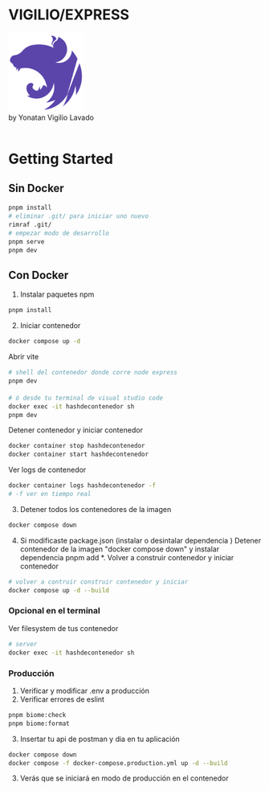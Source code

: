 # VIGILIO/EXPRESS

<img src="./public/images/logo.png" width="150">
<br>
by Yonatan Vigilio Lavado
<br><br>

# Getting Started

## Sin Docker

```bash
pnpm install
# eliminar .git/ para iniciar uno nuevo
rimraf .git/
# empezar modo de desarrollo
pnpm serve
pnpm dev
```

## Con Docker

1. Instalar paquetes npm

```bash
pnpm install
```

2. Iniciar contenedor

```bash
docker compose up -d
```

Abrir vite

```bash
# shell del contenedor donde corre node express
pnpm dev

# ó desde tu terminal de visual studio code
docker exec -it hashdecontenedor sh
pnpm dev
```

Detener contenedor y iniciar contenedor

```bash
docker container stop hashdecontenedor
docker container start hashdecontenedor
```

Ver logs de contenedor

```bash
docker container logs hashdecontenedor -f
# -f ver en tiempo real
```

3. Detener todos los contenedores de la imagen

```bash
docker compose down
```

4. Si modificaste package.json (instalar o desintalar dependencia ) Detener contenedor de la imagen "docker compose down" y instalar dependencia pnpm add \*. Volver a construir contenedor y iniciar contenedor

```BASH
# volver a contruir construir contenedor y iniciar
docker compose up -d --build
```

### Opcional en el terminal

Ver filesystem de tus contenedor

```bash
# server
docker exec -it hashdecontenedor sh
```

### Producción

1. Verificar y modificar .env a producción
2. Verificar errores de eslint

```bash
pnpm biome:check
pnpm biome:format
```

3. Insertar tu api de postman y dia en tu aplicación

```bash
docker compose down
docker compose -f docker-compose.production.yml up -d --build
```

3. Verás que se iniciará en modo de producción en el contenedor
